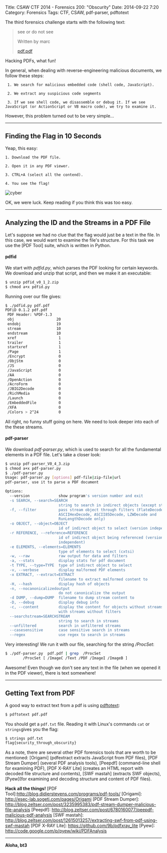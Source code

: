 Title:   CSAW CTF 2014 - Forensics 200: "Obscurity"
Date: 2014-09-22 7:20
Category: Forensics
Tags: CTF, CSAW, pdf-parser, pdftotext




The third forensics challenge starts with the following text:

> see or do not see
>
> Written by marc
>
> [pdf.pdf]
>


Hacking PDFs, what fun!


In general, when dealing with reverse-engineering malicious documents, we follow these steps:

     1. We search for malicious embedded code (shell code, JavaScript).

     2. We extract any suspicious code segments

     3. If we see shell code, we disassemble or debug it. If we see JavaScript (or ActionScript or VB macro code), we try to examine it.


However, this problem turned out to be very simple...

---

## Finding the Flag in 10 Seconds

Yeap, this easy:


    1. Download the PDF file.

    2. Open it in any PDF viewer.

    3. CTRL+A (select all the contend).

    4. You see the flag!

![cyber](http://i.imgur.com/b03EehK.png)

OK, we were luck. Keep reading if you think this was too easy.



----

## Analyzing the ID and the Streams in a PDF File

Let's suppose we had no clue that the flag would just be a text in the file. In this case, we would want to examine the file's structure. For this task we use the [PDF Tool] suite, which is written in Python.

#### pdfid

We start with *pdfid.py*, which parses the PDF  looking for certain  keywords. We download and unzip that script, and then we make it an executable:

```sh
$ unzip pdfid_v0_1_2.zip
$ chmod a+x pdfid.py
```

Running over our file gives:
```sh
$ ./pdfid.py pdf.pdf
PDFiD 0.1.2 pdf.pdf
 PDF Header: %PDF-1.3
 obj                   20
 endobj                19
 stream                10
 endstream             10
 xref                   1
 trailer                1
 startxref              1
 /Page                  1
 /Encrypt               0
 /ObjStm                0
 /JS                    0
 /JavaScript            0
 /AA                    0
 /OpenAction            0
 /AcroForm              0
 /JBIG2Decode           0
 /RichMedia             0
 /Launch                0
 /EmbeddedFile          0
 /XFA                   0
 /Colors > 2^24         0
```

All right, no funny stuff going on here. We need to look deeper into each of the these streams.

#### pdf-parser

We download *pdf-parser.py*, which is used to search for all the fundamental elements in a PDF file. Let's take a closer look:

```sh
$ unzip pdf-parser_V0_4_3.zip
$ chmod a+x pdf-parser.py
$ ./pdf-parser.py
Usage: pdf-parser.py [options] pdf-file|zip-file|url
pdf-parser, use it to parse a PDF document

Options:
  --version             show program's version number and exit
  -s SEARCH, --search=SEARCH
                        string to search in indirect objects (except streams)
  -f, --filter          pass stream object through filters (FlateDecode,
                        ASCIIHexDecode, ASCII85Decode, LZWDecode and
                        RunLengthDecode only)
  -o OBJECT, --object=OBJECT
                        id of indirect object to select (version independent)
  -r REFERENCE, --reference=REFERENCE
                        id of indirect object being referenced (version
                        independent)
  -e ELEMENTS, --elements=ELEMENTS
                        type of elements to select (cxtsi)
  -w, --raw             raw output for data and filters
  -a, --stats           display stats for pdf document
  -t TYPE, --type=TYPE  type of indirect object to select
  -v, --verbose         display malformed PDF elements
  -x EXTRACT, --extract=EXTRACT
                        filename to extract malformed content to
  -H, --hash            display hash of objects
  -n, --nocanonicalizedoutput
                        do not canonicalize the output
  -d DUMP, --dump=DUMP  filename to dump stream content to
  -D, --debug           display debug info
  -c, --content         display the content for objects without streams or
                        with streams without filters
  --searchstream=SEARCHSTREAM
                        string to search in streams
  --unfiltered          search in unfiltered streams
  --casesensitive       case sensitive search in streams
  --regex               use regex to search in streams
```

Very interesting! We run it with our file, searching for the string */ProcSet*:
```sh
$ ./pdf-parser.py  pdf.pdf | grep  /ProcSet
        /ProcSet [ /ImageC /Text /PDF /ImageI /ImageB ]
```
Awesome! Even though we don't see any text in the file (when we opened it in the PDF viewer), there is text somewhere!


-------------

## Getting Text from PDF


A good way to extract text from a pdf is using [pdftotext]:

```sh
$ pdftotext pdf.pdf
```

You should get a ```pdf.txt``` file. Reading it with Linux's commands ```cat``` or ```strings```gives you the flag:

```sh
$ strings pdf.txt
flag{security_through_obscurity}
```

As a note, there are several other PDF forensics tools that are worth to be mentioned: [Origami] (pdfextract extracts JavaScript from PDF files), [PDF Stream Dumper] (several PDF analysis tools), [Peepdf] (command-line shell for examining PDF), [PDF X-RAY Lite] (creates an HTML report with decoded file structure and contents), [SWF mastah] (extracts SWF objects), [Pyew](for examining and decoding structure and content of PDF files).





**Hack all the things!**
[PDF Tool]:http://blog.didierstevens.com/programs/pdf-tools/
[Origami]: http://esec-lab.sogeti.com/pages/Origami
[PDF Stream Dumper]: http://blog.zeltser.com/post/3235995383/pdf-stream-dumper-malicious-file-analysis
[Peepdf]: http://blog.zeltser.com/post/6780160077/peepdf-malicious-pdf-analysis
[SWF mastah]: http://blog.zeltser.com/post/12615013257/extracting-swf-from-pdf-using-swf-mastah
[PDF X-RAY Lite]: https://github.com/9b/pdfxray_lite
[Pyew]: http://code.google.com/p/pyew/wiki/PDFAnalysis

[this website]: http://blog.didierstevens.com/programs/pdf-tools/
[pdf-tools]: https://apps.fedoraproject.org/packages/pdf-tools
[pdf.pdf]: https://ctf.isis.poly.edu/static/uploads/883c7046854e04138c55680ffde90a61/pdf.pdf
[pdftotext]: http://en.wikipedia.org/wiki/Pdftotext

----

**Aloha, bt3**